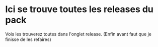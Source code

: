 #  Ici se trouve toutes les releases du pack
Vois les trouverez toutes dans l'onglet release. (Enfin avant faut que je finisse de les refaires)
